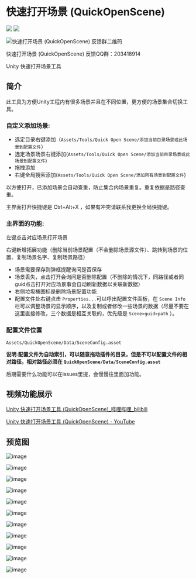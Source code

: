 # 快速打开场景 (QuickOpenScene)

[![](https://img.shields.io/badge/Releases-下载-blue)](https://github.com/BoyceLig/QuickOpenScene/releases)
[![](https://img.shields.io/badge/203418914-QQ群-blue)](https://jq.qq.com/?_wv=1027&k=7ap29Woh)

![快速打开场景 (QuickOpenScene) 反馈群二维码](https://user-images.githubusercontent.com/49801599/213752240-a86999c1-b63d-42fc-aa81-d909297ed442.png)

快速打开场景 (QuickOpenScene) 反馈QQ群：203418914

Unity 快速打开场景工具

## 简介

此工具为方便Unity工程内有很多场景并且在不同位置，更方便的场景集合切换工具。

### 自定义添加场景:

- 选定目录右键添加（`Assets/Tools/Quick Open Scene/添加当前目录场景或此场景到配置文件`）
- 选定场景场景右键添加(`Assets/Tools/Quick Open Scene/添加当前目录场景或此场景到配置文件`)
- 拖拽添加
- 右键全局搜索添加(`Assets/Tools/Quick Open Scene/添加所有场景到配置文件`)

以方便打开，已添加场景会自动查重，防止集合内场景重复。重复依据是路径查重。

主界面打开快捷键是 Ctrl+Alt+X ，如果有冲突请联系我更换全局快捷键。

### 主界面的功能:

左键点击对应场景打开场景

右键新增拓展功能（删除当前场景配置（不会删除场景源文件）、跳转到场景的位置、复制场景名字、复制场景路径）

- 场景需要保存则弹框提醒询问是否保存
- 场景丢失，点击打开会询问是否删除配置（不删除的情况下，同路径或者同guid点击打开对应场景事会自动刷新数据以关联新数据）
- 右侧垃圾桶图标是删除场景配置功能
- 配置文件处右键点击 `Properties...`可以呼出配置文件面板，在 `Scene Info` 栏可以调整场景的显示顺序，以及复制或者修改一些场景的数据（尽量不要在这里直接修改，三个数据是相互关联的，优先级是 `Scene>guid>path` ）。

### 配置文件位置

`Assets/QuickOpenScene/Data/SceneConfig.asset`

**说明:配置文件为自动索引，可以随意拖动插件的目录，但是不可以配置文件的相对路径，相对路径必须在 `QuickOpenScene/Data/SceneConfig.asset`**

后期需要什么功能可以在issues里提，会慢慢往里面加功能。

## 视频功能展示

[Unity 快速打开场景工具 (QuickOpenScene)_哔哩哔哩_bilibili](https://www.bilibili.com/video/BV1X84y1b7nU)

[Unity 快速打开场景工具 (QuickOpenScene) - YouTube](https://youtu.be/56LnPIqwjl0)

## 预览图

![image](https://user-images.githubusercontent.com/49801599/213752831-d17b0afd-27a5-4c6e-8c4d-645dc5a19d81.png)

![image](https://user-images.githubusercontent.com/49801599/212937389-640512db-5779-4660-b09d-ec27ce2bf3fd.png)

![image](https://user-images.githubusercontent.com/49801599/212937454-86266e60-cfd8-4095-977c-4a05a86bf26f.png)

![image](https://user-images.githubusercontent.com/49801599/212704250-e71ae19f-544c-42c4-9d72-211ee4e84d25.png)

![image](https://user-images.githubusercontent.com/49801599/213752999-b267977c-8ba1-479b-ab57-3fca398dc322.png)

![image](https://user-images.githubusercontent.com/49801599/213753038-b4dc43c0-92ad-4d23-a68c-135e65ab5346.png)

![image](https://user-images.githubusercontent.com/49801599/212937203-50d65da7-cdef-47a3-a37f-6259ab3c73aa.png)

![image](https://user-images.githubusercontent.com/49801599/212841692-b4720eb7-c957-4bcd-ad2a-8862ab94211c.png)

![image](https://user-images.githubusercontent.com/49801599/212841743-b0028e53-a7c2-4d38-850d-832945fffaa5.png)

![image](https://user-images.githubusercontent.com/49801599/212923658-e1d89f73-96fc-4c20-824c-0cab7591d8b5.png)

![image](https://user-images.githubusercontent.com/49801599/213754677-efeb2332-f7c9-4bb5-a860-519aaddc1c3a.png)
